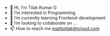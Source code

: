 - 👋 Hi, I’m Tilak Kumar G
- 👀 I’m interested in Programming
- 🌱 I’m currently learning Frontend-development
- 💞️ I’m looking to collaborate on ...
- 📫 How to reach me mailtotilak@icloud.com
